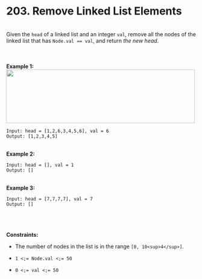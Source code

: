 # 203. Remove Linked List Elements

<br />Given the `head` of a linked list and an integer `val`, remove all the nodes of the linked list that has `Node.val == val`, and return <em>the new head</em>.<br />
<br /> <br />
<br />**Example 1:**<br />
<img alt="" src="https://assets.leetcode.com/uploads/2021/03/06/removelinked-list.jpg" style="width:500px;height:142px"/>
```
Input: head = [1,2,6,3,4,5,6], val = 6
Output: [1,2,3,4,5]
```
<br />**Example 2:**<br />
```
Input: head = [], val = 1
Output: []
```
<br />**Example 3:**<br />
```
Input: head = [7,7,7,7], val = 7
Output: []
```
<br /> <br />
<br />**Constraints:**<br />

* The number of nodes in the list is in the range `[0, 10<sup>4</sup>]`.

* `1 <;= Node.val <;= 50`

* `0 <;= val <;= 50`